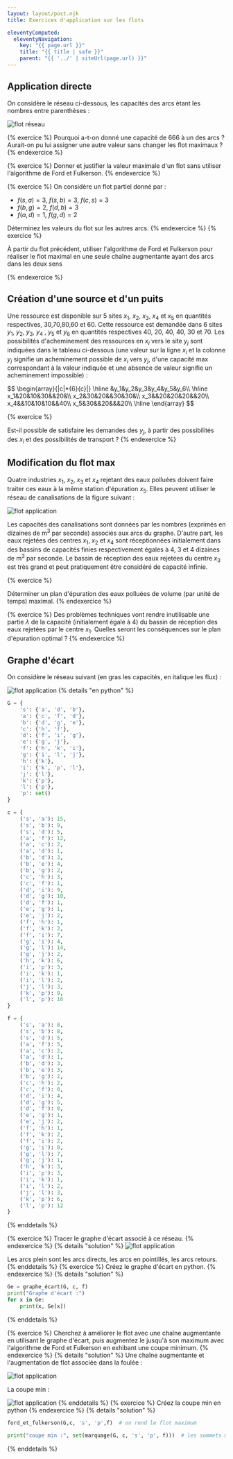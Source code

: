 ```yaml
---
layout: layout/post.njk
title: Exercices d'application sur les flots

eleventyComputed:
  eleventyNavigation:
    key: "{{ page.url }}"
    title: "{{ title | safe }}"
    parent: "{{ '../' | siteUrl(page.url) }}"
---
```


## Application directe

On considère le réseau ci-dessous, les capacités des arcs étant les nombres entre parenthèses :

![flot réseau](reseau.png)

{% exercice %}
Pourquoi a-t-on donné une capacité de 666 à un des arcs ? Aurait-on pu lui assigner une autre valeur sans changer les flot maximaux ?
{% endexercice %}

{% exercice %}
Donner et justifier la valeur maximale d'un flot sans utiliser l'algorithme de Ford et Fulkerson.
{% endexercice %}

{% exercice %}
On considère un flot partiel donné par :

- $f(s,a)=3$, $f(s,b)=3$, $f(c,s)=3$
- $f(b,g)=2$, $f(d,b)=3$
- $f(a,d)=1$, $f(g,d)=2$

Déterminez les valeurs du flot sur les autres arcs.
{% endexercice %}
{% exercice %}

À partir du flot précédent, utiliser l'algorithme de Ford et Fulkerson pour réaliser le flot maximal en une seule chaîne augmentante ayant des arcs dans les deux sens

{% endexercice %}

## Création d'une source et d'un puits

Une ressource est disponible sur 5 sites $x_1$, $x_2$, $x_3$, $x_4$ et $x_5$ en quantités respectives, 30,70,80,60 et 60. Cette ressource est demandée dans 6 sites $y_1$, $y_2$, $y_3$, $y_4$ , $y_5$ et $y_6$ en quantités respectives 40, 20, 40, 40, 30 et 70. Les possibilités d'acheminement des ressources en $x_i$ vers le site $y_j$ sont indiquées dans le tableau ci-dessous (une valeur
sur la ligne $x_i$ et la colonne $y_j$ signifie un acheminement possible de $x_i$ vers $y_j$, d'une capacité max correspondant à la valeur indiquée et une
absence de valeur signifie un acheminement impossible) :

<div>
$$
\begin{array}{|c|*{6}{c}|}
\hline
&y_1&y_2&y_3&y_4&y_5&y_6\\
\hline
x_1&20&10&30&&20&\\
x_2&30&20&&30&30&\\
x_3&&20&20&20&&20\\
x_4&&10&10&10&&40\\
x_5&30&&20&&&20\\
\hline
\end{array}
$$
</div>

{% exercice %}

Est-il possible de satisfaire les demandes des $y_j$, à partir des possibilités des $x_i$ et des possibilités de transport ?
{% endexercice %}

## Modification du flot max

Quatre industries $x_1$, $x_2$, $x_3$ et $x_4$ rejetant des eaux polluées doivent faire traiter ces eaux à la même station d'épuration $x_5$. Elles peuvent utiliser le réseau de canalisations de la figure suivant :

![flot application](canal.png)

Les capacités des canalisations sont données par les nombres (exprimés en dizaines de m$^3$ par seconde) associés aux arcs du graphe. D'autre part, les eaux rejetées des centres $x_1$, $x_2$ et $x_4$ sont
réceptionnées initialement dans des bassins de capacités finies respectivement égales à 4, 3 et 4 dizaines de m$^3$ par seconde. Le bassin de réception des eaux rejetées du centre $x_3$ est très grand et peut pratiquement être considéré de capacité infinie.

{% exercice %}

Déterminer un plan d'épuration des eaux polluées de volume (par unité
de temps) maximal.
{% endexercice %}

{% exercice %}
Des problèmes techniques vont rendre inutilisable une partie $\lambda$ de la capacité (initialement égale à 4) du bassin de réception des eaux rejetées par le centre $x_1$. Quelles seront les conséquences sur le plan d'épuration optimal ?
{% endexercice %}

## Graphe d'écart

On considère le réseau suivant (en gras les capacités, en italique les flux) :

![flot application](flot-app-1.png)
{% details "en python" %}

```python
G = {
    's': {'a', 'd', 'b'},
    'a': {'c', 'f', 'd'},
    'b': {'d', 'g', 'e'},
    'c': {'h', 'f'},
    'd': {'f', 'i', 'g'},
    'e': {'g', 'j'},
    'f': {'h', 'k', 'i'},
    'g': {'i', 'l', 'j'},
    'h': {'k'},
    'i': {'k', 'p', 'l'},
    'j': {'l'},
    'k': {'p'},
    'l': {'p'},
    'p': set()
}

c = {
    ('s', 'a'): 15,
    ('s', 'b'): 9,
    ('s', 'd'): 5,
    ('a', 'f'): 12,
    ('a', 'c'): 2,
    ('a', 'd'): 1,
    ('b', 'd'): 3,
    ('b', 'e'): 4,
    ('b', 'g'): 2,
    ('c', 'h'): 3,
    ('c', 'f'): 1,
    ('d', 'i'): 9,
    ('d', 'g'): 10,
    ('d', 'f'): 1,
    ('e', 'g'): 1,
    ('e', 'j'): 2,
    ('f', 'h'): 1,
    ('f', 'k'): 2,
    ('f', 'i'): 7,
    ('g', 'i'): 4,
    ('g', 'l'): 14,
    ('g', 'j'): 2,
    ('h', 'k'): 6,
    ('i', 'p'): 3,
    ('i', 'k'): 1,
    ('i', 'l'): 2,
    ('j', 'l'): 3,
    ('k', 'p'): 9,
    ('l', 'p'): 16
}

f = {
    ('s', 'a'): 8,
    ('s', 'b'): 8,
    ('s', 'd'): 5,
    ('a', 'f'): 5,
    ('a', 'c'): 2,
    ('a', 'd'): 1,
    ('b', 'd'): 3,
    ('b', 'e'): 3,
    ('b', 'g'): 2,
    ('c', 'h'): 2,
    ('c', 'f'): 0,
    ('d', 'i'): 4,
    ('d', 'g'): 5,
    ('d', 'f'): 0,
    ('e', 'g'): 1,
    ('e', 'j'): 2,
    ('f', 'h'): 1,
    ('f', 'k'): 2,
    ('f', 'i'): 2,
    ('g', 'i'): 0,
    ('g', 'l'): 7,
    ('g', 'j'): 1,
    ('h', 'k'): 3,
    ('i', 'p'): 3,
    ('i', 'k'): 1,
    ('i', 'l'): 2,
    ('j', 'l'): 3,
    ('k', 'p'): 6,
    ('l', 'p'): 12
}
```

{% enddetails %}

{% exercice %}
Tracer le graphe d'écart associé à ce réseau.
{% endexercice %}
{% details "solution" %}
![flot application](flot-app-2.png)

Les arcs plein sont les arcs directs, les arcs en pointillés, les arcs retours.
{% enddetails %}
{% exercice %}
Créez le graphe d'écart en python.
{% endexercice %}
{% details "solution" %}

```python
Ge = graphe_écart(G, c, f)
print("Graphe d'écart :")
for x in Ge:
    print(x, Ge[x])
```

{% enddetails %}

{% exercice %}
Cherchez à améliorer le flot avec une chaîne augmentante en utilisant le graphe d'écart, puis augmentez le jusqu'à son maximum avec l'algorithme de Ford et Fulkerson en exhibant une coupe minimum.
{% endexercice %}
{% details "solution" %}
Une chaîne augmentante et l'augmentation de flot associée dans la foulée :

![flot application](flot-app-3.png)

La coupe min :

![flot application](flot-app-4.png)
{% enddetails %}
{% exercice %}
Créez la coupe min en python
{% endexercice %}
{% details "solution" %}

```python
ford_et_fulkerson(G,c, 's', 'p',f)  # on rend le flot maximum

print("coupe min :", set(marquage(G, c, 's', 'p', f)))  # les sommets marqués sont la coupe min
```

{% enddetails %}
